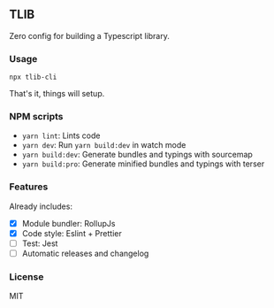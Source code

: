 ## TLIB

Zero config for building a Typescript library.

### Usage

```
npx tlib-cli
```

That's it, things will setup.

### NPM scripts

- `yarn lint`: Lints code
- `yarn dev`: Run `yarn build:dev` in watch mode
- `yarn build:dev`: Generate bundles and typings with sourcemap
- `yarn build:pro`: Generate minified bundles and typings with terser

### Features

Already includes:

- [x] Module bundler: RollupJs
- [x] Code style: Eslint + Prettier
- [ ] Test: Jest
- [ ] Automatic releases and changelog

### License

MIT
